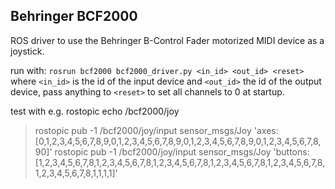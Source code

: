 ## Behringer BCF2000

ROS driver to use the Behringer B-Control Fader motorized MIDI device as a joystick.

run with: `rosrun bcf2000 bcf2000_driver.py <in_id> <out_id> <reset>`
where `<in_id>` is the id of the input device and `<out_id>` the id of the output device,
pass anything to `<reset>` to set all channels to 0 at startup.

test with e.g.
rostopic echo /bcf2000/joy

>rostopic pub -1 /bcf2000/joy/input sensor_msgs/Joy 'axes: [0,1,2,3,4,5,6,7,8,9,0,1,2,3,4,5,6,7,8,9,0,1,2,3,4,5,6,7,8,9,0,1,2,3,4,5,6,7,8,90]'
>rostopic pub -1 /bcf2000/joy/input sensor_msgs/Joy 'buttons: [1,2,3,4,5,6,7,8,1,2,3,4,5,6,7,8,1,2,3,4,5,6,7,8,1,2,3,4,5,6,7,8,1,2,3,4,5,6,7,8,1,2,3,4,5,6,7,8,1,1,1,1]'

